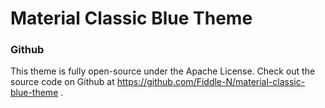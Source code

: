 # Material Classic Blue Theme

### Github
This theme is fully open-source under the Apache License. Check out the source code on Github at https://github.com/Fiddle-N/material-classic-blue-theme .
